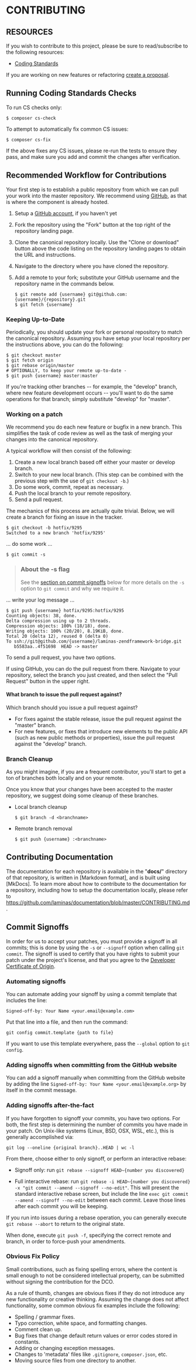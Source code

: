 # CONTRIBUTING

## RESOURCES

If you wish to contribute to this project, please be sure to
read/subscribe to the following resources:

- [Coding Standards](https://github.com/laminas/laminas-coding-standard)

If you are working on new features or refactoring
[create a proposal](./issues/new).

## Running Coding Standards Checks

To run CS checks only:

```console
$ composer cs-check
```

To attempt to automatically fix common CS issues:

```console
$ composer cs-fix
```

If the above fixes any CS issues, please re-run the tests to ensure
they pass, and make sure you add and commit the changes after verification.

## Recommended Workflow for Contributions

Your first step is to establish a public repository from which we can
pull your work into the master repository. We recommend using
[GitHub](https://github.com), as that is where the component is already hosted.

1. Setup a [GitHub account](https://github.com/join), if you haven't yet
2. Fork the repository using the "Fork" button at the top right of the
   repository landing page.
3. Clone the canonical repository locally. Use the "Clone or download" button
   above the code listing on the repository landing pages to obtain the URL and
   instructions.
4. Navigate to the directory where you have cloned the repository.
5. Add a remote to your fork; substitute your GitHub username and the repository
   name in the commands below.

   ```console
   $ git remote add {username} git@github.com:{username}/{repository}.git
   $ git fetch {username}
   ```

### Keeping Up-to-Date

Periodically, you should update your fork or personal repository to
match the canonical repository. Assuming you have setup your local repository
per the instructions above, you can do the following:


```console
$ git checkout master
$ git fetch origin
$ git rebase origin/master
# OPTIONALLY, to keep your remote up-to-date -
$ git push {username} master:master
```

If you're tracking other branches -- for example, the "develop" branch, where
new feature development occurs -- you'll want to do the same operations for that
branch; simply substitute  "develop" for "master".

### Working on a patch

We recommend you do each new feature or bugfix in a new branch. This simplifies
the task of code review as well as the task of merging your changes into the
canonical repository.

A typical workflow will then consist of the following:

1. Create a new local branch based off either your master or develop branch.
2. Switch to your new local branch. (This step can be combined with the
   previous step with the use of `git checkout -b`.)
3. Do some work, commit, repeat as necessary.
4. Push the local branch to your remote repository.
5. Send a pull request.

The mechanics of this process are actually quite trivial. Below, we will
create a branch for fixing an issue in the tracker.

```console
$ git checkout -b hotfix/9295
Switched to a new branch 'hotfix/9295'
```

... do some work ...


```console
$ git commit -s
```

> ### About the -s flag
>
> See the [section on commit signoffs](#commit-signoffs) below for more details
> on the `-s` option to `git commit` and why we require it.

... write your log message ...

```console
$ git push {username} hotfix/9295:hotfix/9295
Counting objects: 38, done.
Delta compression using up to 2 threads.
Compression objects: 100% (18/18), done.
Writing objects: 100% (20/20), 8.19KiB, done.
Total 20 (delta 12), reused 0 (delta 0)
To ssh://git@github.com/{username}/laminas-zendframework-bridge.git
   b5583aa..4f51698  HEAD -> master
```

To send a pull request, you have two options.

If using GitHub, you can do the pull request from there. Navigate to
your repository, select the branch you just created, and then select the
"Pull Request" button in the upper right.

#### What branch to issue the pull request against?

Which branch should you issue a pull request against?

- For fixes against the stable release, issue the pull request against the
  "master" branch.
- For new features, or fixes that introduce new elements to the public API (such
  as new public methods or properties), issue the pull request against the
  "develop" branch.

### Branch Cleanup

As you might imagine, if you are a frequent contributor, you'll start to
get a ton of branches both locally and on your remote.

Once you know that your changes have been accepted to the master
repository, we suggest doing some cleanup of these branches.

- Local branch cleanup

  ```console
  $ git branch -d <branchname>
  ```

- Remote branch removal

  ```console
  $ git push {username} :<branchname>
  ```

## Contributing Documentation

The documentation for each repository is available in the "**docs/**" directory of that repository, is written in [Markdown format], and is built using [MkDocs].
To learn more about how to contribute to the documentation for a repository, including how to setup the documentation locally, please refer to https://github.com/laminas/documentation/blob/master/CONTRIBUTING.md.

## Commit Signoffs

In order for us to accept your patches, you must provide a signoff in all
commits; this is done by using the `-s` or `--signoff` option when calling `git
commit`. The signoff is used to certify that you have rights to submit your
patch under the project's license, and that you agree to the [Developer
Certificate of Origin](https://developercertificate.org).

### Automating signoffs

You can automate adding your signoff by using a commit template that includes
the line:

```text
Signed-off-by: Your Name <your.email@example.com>
```

Put that line into a file, and then run the command:

```console
git config commit.template {path to file}
```

If you want to use this template everywhere, pass the `--global` option to
`git config`.

### Adding signoffs when committing from the GitHub website

You can add a signoff manually when committing from the GitHub website by adding
the line `Signed-off-by: Your Name <your.email@example.org>` by itself in the
commit message.

### Adding signoffs after-the-fact

If you have forgotten to signoff your commits, you have two options. For both,
the first step is determining the number of commits you have made in your patch.
On Unix-like systems (Linux, BSD, OSX, WSL, etc.), this is generally
accomplished via:

```console
git log --oneline {original branch}..HEAD | wc -l
```

From there, choose either to only signoff, or perform an interactive rebase:

- Signoff only: run `git rebase --signoff HEAD~{number you discovered}`

- Full interactive rebase: run `git rebase -i HEAD~{number you discovered} -x
  "git commit --amend --signoff --no-edit"`.  This will present the standard
  interactive rebase screen, but include the line `exec git commit --amend
  --signoff --no-edit` between each commit.  Leave those lines after each commit
  you will be keeping.

If you run into issues during a rebase operation, you can generally execute `git
rebase --abort` to return to the original state.

When done, execute `git push -f`, specifying the correct remote and branch, in
order to force-push your amendments.

### Obvious Fix Policy

Small contributions, such as fixing spelling errors, where the content is small
enough to not be considered intellectual property, can be submitted without
signing the contribution for the DCO.

As a rule of thumb, changes are obvious fixes if they do not introduce any new
functionality or creative thinking. Assuming the change does not affect
functionality, some common obvious fix examples include the following:

- Spelling / grammar fixes.
- Typo correction, white space, and formatting changes.
- Comment clean up.
- Bug fixes that change default return values or error codes stored in
  constants.
- Adding or changing exception messages.
- Changes to 'metadata' files like `.gitignore`, `composer.json`, etc.
- Moving source files from one directory to another.
